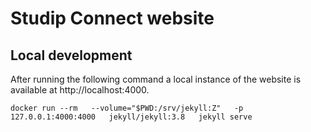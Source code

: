 # Studip Connect website

## Local development
After running the following command a local instance of the website is available at http://localhost:4000.
```
docker run --rm   --volume="$PWD:/srv/jekyll:Z"   -p 127.0.0.1:4000:4000   jekyll/jekyll:3.8   jekyll serve
```
